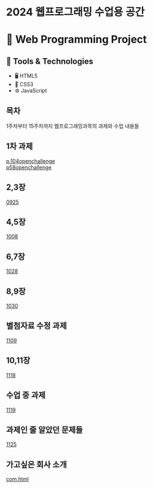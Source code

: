 # 2024 웹프로그래밍 수업용 공간
# 🌟 Web Programming Project
## 🧰 Tools & Technologies
- 🖥️ HTML5
- 🎨 CSS3
- ⚙️ JavaScript

## 목차
1주차부터 15주차까지 웹프로그래밍과목의 과제와 수업 내용들
## 1차 과제
[p.104openchallenge](http://example.com/p.104openchallenge)<br>
[p58openchallenge](http://example.com/p58openchallenge)<br>

## 2,3장
[0925](http://example.com/0925)<br>
## 4,5장
[1008](http://example.com/1008)<br>
## 6,7장
[1028](http://example.com/1028)<br>
## 8,9장
[1030](http://example.com/1030)<br>
## 별첨자료 수정 과제
[1109](http://example.com/1109)<br>
## 10,11장 
[1118](http://example.com/1118)<br>
## 수업 중 과제
[1119](http://example.com/1119)<br>
## 과제인 줄 알았던 문제들
[1125](http://example.com/1125)<br>
## 가고싶은 회사 소개
[com.html](http://example.com/com.html)
